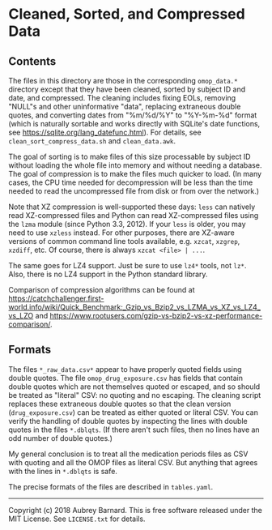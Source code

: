 Cleaned, Sorted, and Compressed Data
====================================


Contents
--------

The files in this directory are those in the corresponding `omop_data.*`
directory except that they have been cleaned, sorted by subject ID and
date, and compressed.  The cleaning includes fixing EOLs, removing
"NULL"s and other uninformative "data", replacing extraneous double
quotes, and converting dates from "%m/%d/%Y" to "%Y-%m-%d" format (which
is naturally sortable and works directly with SQLite's date functions,
see https://sqlite.org/lang_datefunc.html).  For details, see
`clean_sort_compress_data.sh` and `clean_data.awk`.

The goal of sorting is to make files of this size processable by subject
ID without loading the whole file into memory and without needing a
database.  The goal of compression is to make the files much quicker to
load.  (In many cases, the CPU time needed for decompression will be
less than the time needed to read the uncompressed file from disk or
from over the network.)

Note that XZ compression is well-supported these days: `less` can
natively read XZ-compressed files and Python can read XZ-compressed
files using the `lzma` module (since Python 3.3, 2012).  If your `less`
is older, you may need to use `xzless` instead.  For other purposes,
there are XZ-aware versions of common command line tools available,
e.g. `xzcat`, `xzgrep`, `xzdiff`, etc.  Of course, there is always
`xzcat <file> | ...`.

The same goes for LZ4 support.  Just be sure to use `lz4*` tools, not
`lz*`.  Also, there is no LZ4 support in the Python standard library.

Comparison of compression algorithms can be found at
https://catchchallenger.first-world.info/wiki/Quick_Benchmark:_Gzip_vs_Bzip2_vs_LZMA_vs_XZ_vs_LZ4_vs_LZO
and
https://www.rootusers.com/gzip-vs-bzip2-vs-xz-performance-comparison/.


Formats
-------

The files `*_raw_data.csv*` appear to have properly quoted fields using
double quotes.  The file `omop_drug_exposure.csv` has fields that
contain double quotes which are not themselves quoted or escaped, and so
should be treated as "literal" CSV: no quoting and no escaping.  The
cleaning script replaces these extraneous double quotes so that the
clean version (`drug_exposure.csv`) can be treated as either quoted or
literal CSV.  You can verify the handling of double quotes by inspecting
the lines with double quotes in the files `*.dblqts`.  (If there aren't
such files, then no lines have an odd number of double quotes.)

My general conclusion is to treat all the medication periods files as
CSV with quoting and all the OMOP files as literal CSV.  But anything
that agrees with the lines in `*.dblqts` is safe.

The precise formats of the files are described in `tables.yaml`.


-----

Copyright (c) 2018 Aubrey Barnard.  This is free software released under
the MIT License.  See `LICENSE.txt` for details.
